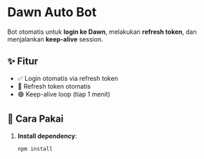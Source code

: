 # Dawn Auto Bot

Bot otomatis untuk **login ke Dawn**, melakukan **refresh token**, dan menjalankan **keep-alive** session.

## ✨ Fitur
- ✅ Login otomatis via refresh token
- 🔄 Refresh token otomatis
- 🟢 Keep-alive loop (tiap 1 menit)

## 🧠 Cara Pakai

1. **Install dependency**:
   ```bash
   npm install
